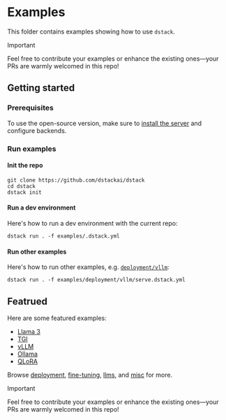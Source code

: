 # Examples

This folder contains examples showing how to use `dstack`.

> [!IMPORTANT]
> Feel free to contribute your examples or enhance the existing ones—your PRs are warmly welcomed in this repo!

## Getting started

### Prerequisites

To use the open-source version, make sure to [install the server](https://dstack.ai/docs/installation/) and configure backends.

### Run examples

#### Init the repo

```shell
git clone https://github.com/dstackai/dstack
cd dstack
dstack init
```

#### Run a dev environment

Here's how to run a dev environment with the current repo:

```shell
dstack run . -f examples/.dstack.yml
```

#### Run other examples

Here's how to run other examples, e.g. [`deployment/vllm`](deployment/vllm/):

```shell
dstack run . -f examples/deployment/vllm/serve.dstack.yml
```

## Featrued

Here are some featured examples:

- [Llama 3](examples/llms/llama3/README.md)
- [TGI](examples/deployment/tgi/README.md)
- [vLLM](examples/deployment/vllm/README.md)
- [Ollama](examples/deployment/ollama/README.md)
- [QLoRA](examples/fine-tuning/qlora/README.md)

Browse [deployment](deployment), [fine-tuning](deployment), [llms](llms), and [misc](misc) for more.

> [!IMPORTANT]
> Feel free to contribute your examples or enhance the existing ones—your PRs are warmly welcomed in this repo!